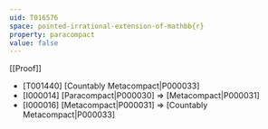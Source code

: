 ```yaml
---
uid: T016576
space: pointed-irrational-extension-of-mathbb{r}
property: paracompact
value: false
---
```

[[Proof]]

* [T001440] [Countably Metacompact|P000033]
* [I000014] [Paracompact|P000030] => [Metacompact|P000031]
* [I000016] [Metacompact|P000031] => [Countably Metacompact|P000033]

